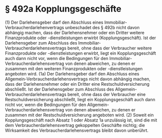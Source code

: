 # § 492a Kopplungsgeschäfte
(1) Der Darlehensgeber darf den Abschluss eines Immobiliar-Verbraucherdarlehenvertrags unbeschadet des § 492b nicht davon abhängig machen, dass der Darlehensnehmer oder ein Dritter weitere Finanzprodukte oder -dienstleistungen erwirbt (Kopplungsgeschäft). Ist der Darlehensgeber zum Abschluss des Immobiliar-Verbraucherdarlehensvertrags bereit, ohne dass der Verbraucher weitere Finanzprodukte oder -dienstleistungen erwirbt, liegt ein Kopplungsgeschäft auch dann nicht vor, wenn die Bedingungen für den Immobiliar-Verbraucherdarlehensvertrag von denen abweichen, zu denen er zusammen mit den weiteren Finanzprodukten oder -dienstleistungen angeboten wird.
(1a) Der Darlehensgeber darf den Abschluss eines Allgemein-Verbraucherdarlehensvertrags nicht davon abhängig machen, dass der Darlehensnehmer oder ein Dritter eine Restschuldversicherung abschließt. Ist der Darlehensgeber zum Abschluss des Allgemein-Verbraucherdarlehensvertrags bereit, ohne dass der Verbraucher eine Restschuldversicherung abschließt, liegt ein Kopplungsgeschäft auch dann nicht vor, wenn die Bedingungen für den Allgemein-Verbraucherdarlehensvertrag von denen abweichen, zu denen er zusammen mit der Restschuldversicherung angeboten wird.
(2) Soweit ein Kopplungsgeschäft nach Absatz 1 oder Absatz 1a unzulässig ist, sind die mit dem Verbraucherdarlehensvertrag gekoppelten Geschäfte nichtig; die Wirksamkeit des Verbraucherdarlehensvertrags bleibt davon unberührt.